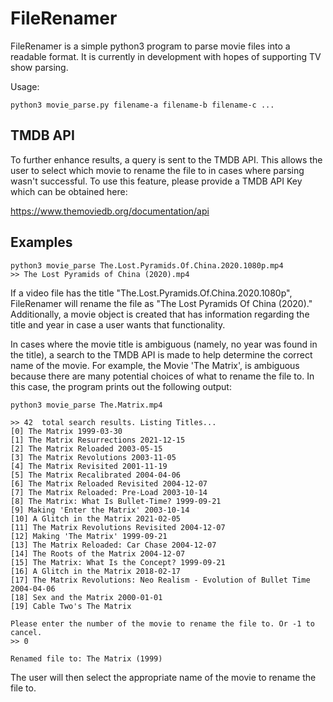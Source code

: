 # FileRenamer

FileRenamer is a simple python3 program to parse movie files into a readable format. It is currently in development with hopes of supporting TV show parsing.

Usage: 

```
python3 movie_parse.py filename-a filename-b filename-c ...
```
## TMDB API
To further enhance results, a query is sent to the TMDB API. This allows the user to select which movie to rename the file to in cases where parsing wasn't successful. To use this feature, please provide a TMDB API Key which can be obtained here:

https://www.themoviedb.org/documentation/api

## Examples

```
python3 movie_parse The.Lost.Pyramids.Of.China.2020.1080p.mp4
>> The Lost Pyramids of China (2020).mp4

```
If a video file has the title "The.Lost.Pyramids.Of.China.2020.1080p", FileRenamer will rename the file as "The Lost Pyramids Of China (2020)." Additionally, a movie object is created that has information regarding the title and year in case a user wants that functionality.

In cases where the movie title is ambiguous (namely, no year was found in the title), a search to the TMDB API is made to help determine the correct name of the movie. For example, the Movie 'The Matrix', is ambiguous because there are many potential choices of what to rename the file to. In this case, the program prints out the following output:

```
python3 movie_parse The.Matrix.mp4 

>> 42  total search results. Listing Titles...
[0] The Matrix 1999-03-30
[1] The Matrix Resurrections 2021-12-15
[2] The Matrix Reloaded 2003-05-15
[3] The Matrix Revolutions 2003-11-05
[4] The Matrix Revisited 2001-11-19
[5] The Matrix Recalibrated 2004-04-06
[6] The Matrix Reloaded Revisited 2004-12-07
[7] The Matrix Reloaded: Pre-Load 2003-10-14
[8] The Matrix: What Is Bullet-Time? 1999-09-21
[9] Making 'Enter the Matrix' 2003-10-14
[10] A Glitch in the Matrix 2021-02-05
[11] The Matrix Revolutions Revisited 2004-12-07
[12] Making 'The Matrix' 1999-09-21
[13] The Matrix Reloaded: Car Chase 2004-12-07
[14] The Roots of the Matrix 2004-12-07
[15] The Matrix: What Is the Concept? 1999-09-21
[16] A Glitch in the Matrix 2018-02-17
[17] The Matrix Revolutions: Neo Realism - Evolution of Bullet Time 2004-04-06
[18] Sex and the Matrix 2000-01-01
[19] Cable Two's The Matrix 

Please enter the number of the movie to rename the file to. Or -1 to cancel.
>> 0

Renamed file to: The Matrix (1999)
```

The user will then select the appropriate name of the movie to rename the file to.
